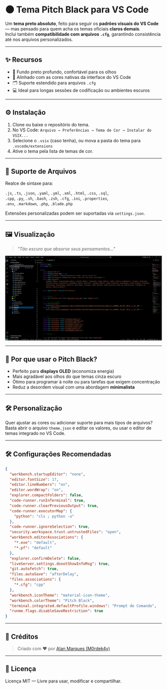 # 🌑 Tema Pitch Black para VS Code

Um **tema preto absoluto**, feito para seguir os **padrões visuais do VS Code** — mas pensado para quem acha os temas oficiais **claros demais**.  
Inclui também **compatibilidade com arquivos `.cfg`**, garantindo consistência até nos arquivos personalizados.

---

## ✨ Recursos

- 🎨 Fundo preto profundo, confortável para os olhos  
- 🧩 Alinhado com as cores nativas da interface do VS Code  
- 🗂️ Suporte estendido para arquivos `.cfg`  
- 💻 Ideal para longas sessões de codificação ou ambientes escuros  

---

## ⚙️ Instalação

1. Clone ou baixe o repositório do tema.  
2. No VS Code: `Arquivo → Preferências → Tema de Cor → Instalar do VSIX...`  
3. Selecione o `.vsix` (caso tenha), ou mova a pasta do tema para `.vscode/extensions`  
4. Ative o tema pela lista de temas de cor.

---

## 📂 Suporte de Arquivos

Realce de sintaxe para:

`.js`, `.ts`, `.json`, `.yaml`, `.yml`, `.xml`, `.html`, `.css`, `.sql`,  
`.cpp`, `.py`, `.sh`, `.bash`, `.zsh`, `.cfg`, `.ini`, `.properties`,  
`.env`, `.markdown`, `.php`, `.blade.php`

Extensões personalizadas podem ser suportadas via `settings.json`.

---

## 🖼️ Visualização

> _"Tão escuro que absorve seus pensamentos..."_

![Preview](https://github.com/MarqueesDev/kids-theme/blob/main/screenshots/preview.png?raw=true)

---

## 📌 Por que usar o Pitch Black?

- Perfeito para **displays OLED** (economiza energia)
- Mais agradável aos olhos do que temas cinza escuro
- Ótimo para programar à noite ou para tarefas que exigem concentração
- Reduz a desordem visual com uma abordagem **minimalista**

---

## 🛠️ Personalização

Quer ajustar as cores ou adicionar suporte para mais tipos de arquivos?  
Basta abrir o arquivo `theme.json` e editar os valores, ou usar o editor de temas integrado no VS Code.

---

## 🛠️ Configurações Recomendadas

```json
{
  "workbench.startupEditor": "none",
  "editor.fontSize": 17,
  "editor.lineNumbers": "on",
  "editor.wordWrap": "on",
  "explorer.compactFolders": false,
  "code-runner.runInTerminal": true,
  "code-runner.clearPreviousOutput": true,
  "code-runner.executorMap": {
    "python": "cls ; python -u"
  },
  "code-runner.ignoreSelection": true,
  "security.workspace.trust.untrustedFiles": "open",
  "workbench.editorAssociations": {
    "*.exe": "default",
    "*.pf": "default"
  },
  "explorer.confirmDelete": false,
  "liveServer.settings.donotShowInfoMsg": true,
  "git.autofetch": true,
  "files.autoSave": "afterDelay",
  "files.associations": {
    "*.cfg": "cpp"
  },
  "workbench.iconTheme": "material-icon-theme",
  "workbench.colorTheme": "Pitch Black",
  "terminal.integrated.defaultProfile.windows": "Prompt de Comando",
  "runme.flags.disableSaveRestriction": true
}
```

---

## 🙌 Créditos

> Criado com ❤️ por [Alan Marques (M0rdek4y)](https://github.com/MarqueesDev)

---

## 🧠 Licença

Licença MIT — Livre para usar, modificar e compartilhar.
